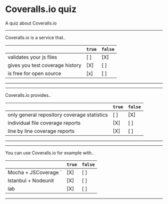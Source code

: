 # Coveralls.io quiz

A quiz about Coveralls.io

---

Coveralls.io is a service that..

|                                                           | `true` | `false` |
| ----------------------------------------------------------| ------ | ------- |
| validates your js files                                   |  [ ]   |  [X]    |
| gives you test coverage history                           |  [X]   |  [ ]    |
| is free for open source                                   |  [x]   |  [ ]    |

---

---

Coveralls.io provides..

|                                                           | `true` | `false` |
| ----------------------------------------------------------| ------ | ------- |
| only general repository coverage statistics               |  [ ]   |  [X]    |
| individual file coverage reports                          |  [X]   |  [ ]    |
| line by line coverage reports                             |  [X]   |  [ ]    |

---

---

You can use Coveralls.io for example with..

|                                                           | `true` | `false` |
| ----------------------------------------------------------| ------ | ------- |
| Mocha + JSCoverage               ´                        |  [X]   |  [ ]    |
| Istanbul + Nodeunit                                       |  [X]   |  [ ]    |
| lab                                                       |  [X]   |  [ ]    |

---
